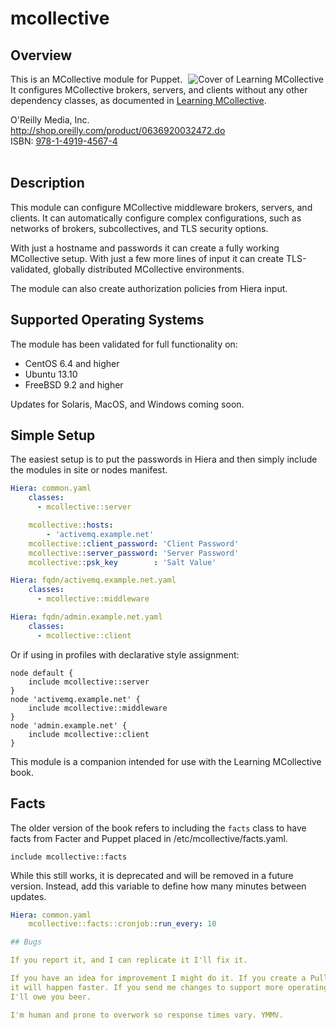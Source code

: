 # mcollective

## Overview 

<div style="float: right">
    <a href="http://shop.oreilly.com/product/0636920032472.do" target="OReilly"><img src="http://akamaicovers.oreilly.com/images/0636920032472/cat.gif" alt="Cover of Learning MCollective" title="Learning MCollective" align="left" /></a>
</div>

This is an MCollective module for Puppet.  It configures MCollective brokers,
servers, and clients without any other dependency classes, as documented in
[Learning MCollective](http://shop.oreilly.com/product/0636920032472.do).  

O'Reilly Media, Inc.  
http://shop.oreilly.com/product/0636920032472.do  
ISBN: [978-1-4919-4567-4](http://shop.oreilly.com/product/0636920032472.do)  
<br clear="all" />

## Description

This module can configure MCollective middleware brokers,
servers, and clients. It can automatically configure complex configurations,
such as networks of brokers, subcollectives, and TLS security options.

With just a hostname and passwords it can create a fully working 
MCollective setup.  With just a few more lines of input it can create 
TLS-validated, globally distributed MCollective environments.

The module can also create authorization policies from Hiera input.

## Supported Operating Systems

The module has been validated for full functionality on:

* CentOS 6.4 and higher
* Ubuntu 13.10
* FreeBSD 9.2 and higher

Updates for Solaris, MacOS, and Windows coming soon.

## Simple Setup

The easiest setup is to put the passwords in Hiera and then simply
include the modules in site or nodes manifest.

```YAML
Hiera: common.yaml
    classes: 
      - mcollective::server

    mcollective::hosts:
        - 'activemq.example.net'
    mcollective::client_password: 'Client Password'
    mcollective::server_password: 'Server Password'
    mcollective::psk_key        : 'Salt Value'

Hiera: fqdn/activemq.example.net.yaml
    classes: 
      - mcollective::middleware

Hiera: fqdn/admin.example.net.yaml
    classes: 
      - mcollective::client
```

Or if using in profiles with declarative style assignment:

```puppet
node default {
    include mcollective::server
}
node 'activemq.example.net' {
    include mcollective::middleware
}
node 'admin.example.net' {
    include mcollective::client
}
```

This module is a companion intended for use with the Learning MCollective book.

## Facts

The older version of the book refers to including the `facts` class to have facts
from Facter and Puppet placed in /etc/mcollective/facts.yaml.

```
include mcollective::facts
```

While this still works, it is deprecated and will be removed in a future version.
Instead, add this variable to define how many minutes between updates. 

```YAML
Hiera: common.yaml
    mcollective::facts::cronjob::run_every: 10

## Bugs

If you report it, and I can replicate it I'll fix it.

If you have an idea for improvement I might do it. If you create a Pull request
it will happen faster. If you send me changes to support more operating systems,
I'll owe you beer.

I'm human and prone to overwork so response times vary. YMMV.
